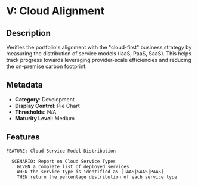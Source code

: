 # V: Cloud Alignment

## Description

Verifies the portfolio's alignment with the "cloud-first" business strategy by measuring the distribution of service models (IaaS, PaaS, SaaS). This helps track progress towards leveraging provider-scale efficiencies and reducing the on-premise carbon footprint.

## Metadata
- **Category**: Development
- **Display Control**: Pie Chart
- **Thresholds**: N/A
- **Maturity Level**: Medium

## Features
```gherkin
FEATURE: Cloud Service Model Distribution

  SCENARIO: Report on Cloud Service Types
    GIVEN a complete list of deployed services
    WHEN the service type is identified as [IAAS|SAAS|PAAS]
    THEN return the percentage distribution of each service type
```
